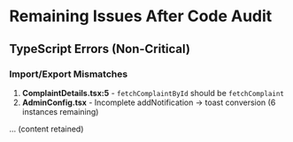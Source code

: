 # Remaining Issues After Code Audit

## TypeScript Errors (Non-Critical)

### Import/Export Mismatches

1. **ComplaintDetails.tsx:5** - `fetchComplaintById` should be `fetchComplaint`
2. **AdminConfig.tsx** - Incomplete addNotification → toast conversion (6 instances remaining)

... (content retained)
